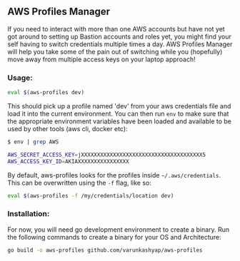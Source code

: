 ## AWS Profiles Manager

If you need to interact with more than one AWS accounts but have not yet got around to setting up Bastion accounts and roles yet, you might find your self having to switch credentials multiple times a day. AWS Profiles Manager will help you take some of the pain out of switching while you (hopefully) move away from multiple access keys on your laptop approach!

### Usage:

```bash
eval $(aws-profiles dev)
```

This should pick up a profile named 'dev' from your aws credentials file and load it into the current environment. You can then run `env` to make sure that the appropriate environment variables have been loaded and available to be used by other  tools (aws cli, docker etc):

```bash
$ env | grep AWS

AWS_SECRET_ACCESS_KEY=jXXXXXXXXXXXXXXXXXXXXXXXXXXXXXXXXXXXXXX5
AWS_ACCESS_KEY_ID=AKIAXXXXXXXXXXXXXXXX
```

By default, aws-profiles looks for the profiles inside `~/.aws/credentials`. This can be overwritten using the `-f` flag, like so:

```bash
eval $(aws-profiles -f /my/credentials/location dev)
```

### Installation:

For now, you will need go development environment to create a binary. Run the following commands to create a binary for your OS and Architecture:

```bash
go build -o aws-profiles github.com/varunkashyap/aws-profiles
```